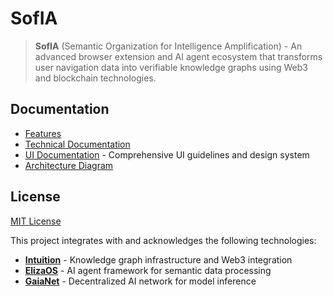 # SofIA

> **SofIA** (Semantic Organization for Intelligence Amplification) - An advanced browser extension and AI agent ecosystem that transforms user navigation data into verifiable knowledge graphs using Web3 and blockchain technologies.

## Documentation

- [Features](./SofIA/docs/Features.md)
- [Technical Documentation](./SofIA/docs/Technical-Documentation.md)
- [UI Documentation](./docs/UI_doc.md) - Comprehensive UI guidelines and design system
- [Architecture Diagram](./SofIA/docs/Architecture_Diagram.excalidraw)

## License

[MIT License](./LICENSE)

This project integrates with and acknowledges the following technologies:
- **[Intuition](https://github.com/0xIntuition)** - Knowledge graph infrastructure and Web3 integration
- **[ElizaOS](https://github.com/elizaOS/eliza)** - AI agent framework for semantic data processing  
- **[GaiaNet](https://github.com/GaiaNet-AI)** - Decentralized AI network for model inference